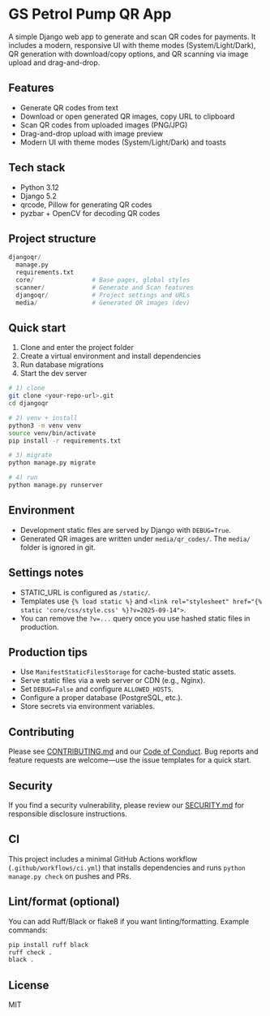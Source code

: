 # GS Petrol Pump QR App

A simple Django web app to generate and scan QR codes for payments. It includes a modern, responsive UI with theme modes (System/Light/Dark), QR generation with download/copy options, and QR scanning via image upload and drag-and-drop.

## Features

- Generate QR codes from text
- Download or open generated QR images, copy URL to clipboard
- Scan QR codes from uploaded images (PNG/JPG)
- Drag-and-drop upload with image preview
- Modern UI with theme modes (System/Light/Dark) and toasts

## Tech stack

- Python 3.12
- Django 5.2
- qrcode, Pillow for generating QR codes
- pyzbar + OpenCV for decoding QR codes

## Project structure

```python
djangoqr/
  manage.py
  requirements.txt
  core/                # Base pages, global styles
  scanner/             # Generate and Scan features
  djangoqr/            # Project settings and URLs
  media/               # Generated QR images (dev)
```

## Quick start

1. Clone and enter the project folder
2. Create a virtual environment and install dependencies
3. Run database migrations
4. Start the dev server

```bash
# 1) clone
git clone <your-repo-url>.git
cd djangoqr

# 2) venv + install
python3 -m venv venv
source venv/bin/activate
pip install -r requirements.txt

# 3) migrate
python manage.py migrate

# 4) run
python manage.py runserver
```

## Environment

- Development static files are served by Django with `DEBUG=True`.
- Generated QR images are written under `media/qr_codes/`. The `media/` folder is ignored in git.

## Settings notes

- STATIC_URL is configured as `/static/`.
- Templates use `{% load static %}` and `<link rel="stylesheet" href="{% static 'core/css/style.css' %}?v=2025-09-14">`.
- You can remove the `?v=...` query once you use hashed static files in production.

## Production tips

- Use `ManifestStaticFilesStorage` for cache-busted static assets.
- Serve static files via a web server or CDN (e.g., Nginx).
- Set `DEBUG=False` and configure `ALLOWED_HOSTS`.
- Configure a proper database (PostgreSQL, etc.).
- Store secrets via environment variables.

## Contributing

Please see [CONTRIBUTING.md](CONTRIBUTING.md) and our [Code of Conduct](CODE_OF_CONDUCT.md). Bug reports and feature requests are welcome—use the issue templates for a quick start.

## Security

If you find a security vulnerability, please review our [SECURITY.md](SECURITY.md) for responsible disclosure instructions.

## CI

This project includes a minimal GitHub Actions workflow (`.github/workflows/ci.yml`) that installs dependencies and runs `python manage.py check` on pushes and PRs.

## Lint/format (optional)

You can add Ruff/Black or flake8 if you want linting/formatting. Example commands:

```bash
pip install ruff black
ruff check .
black .
```

## License

MIT
